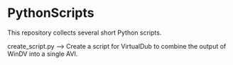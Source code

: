 # PythonScripts

This repository collects several short Python scripts.

create_script.py --> Create a script for VirtualDub to combine the output of WinDV into a single AVI.
